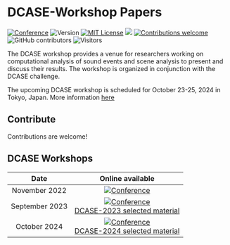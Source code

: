# DCASE-Workshop Papers


[![Conference](http://img.shields.io/badge/DCASE-2023-002F6C.svg)](https://dcase.community/)
![Version](https://img.shields.io/badge/version-v1.0.0-rc0?color=yellow)
[![MIT License](https://custom-icon-badges.demolab.com/github/license/abikaki/DCASE-2023-Papers?logo=law)](LICENSE)
![](https://custom-icon-badges.demolab.com/github/last-commit/abikaki/DCASE-2023-Papers?logo=history&logoColor=white)
[![Contributions welcome](https://img.shields.io/badge/contributions-welcome-brightgreen.svg?style=flat)](https://github.com/abikaki/DCASE-2023-Papers/blob/main/README.md)
![GitHub contributors](https://img.shields.io/github/contributors/abikaki/DCASE-2023-Papers?color=red)
![Visitors](https://api.visitorbadge.io/api/combined?path=https%3A%2F%2Fgithub.com%2Fabikaki%2FDCASE-2023-Papers&countColor=%23ba68c8&style=plastic)


The DCASE workshop provides a venue for researchers working on computational analysis of sound events and scene analysis to present and discuss their results.  The workshop is organized in conjunction with the DCASE challenge.

The upcoming DCASE workshop is scheduled for October 23-25, 2024 in Tokyo, Japan. More information <a href="https://dcase.community/workshop2024/">here</a>


## Contribute

Contributions are welcome!



## DCASE Workshops

|      **Date**      | **Online available**|
|:------------------:|:-------------------:|
| November 2022  | [![Conference](http://img.shields.io/badge/DCASE-2022-9F8556.svg)](https://dcase.community/workshop2022/index) |
| September 2023 | [![Conference](http://img.shields.io/badge/DCASE-2023-9F8556.svg)](https://dcase.community/workshop2023/index) <br/> [DCASE-2023 selected material](https://github.com/abikaki/DCASE-Workshop-Papers/blob/main/2023/README.md)  |
| October 2024 | [![Conference](http://img.shields.io/badge/DCASE-2024-9F8556.svg)](https://dcase.community/workshop2024/index)<br/> [DCASE-2024 selected material](https://github.com/abikaki/DCASE-Workshop-Papers/blob/main/2024/README.md) |  